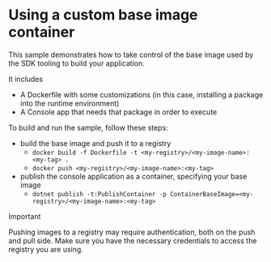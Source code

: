 # Using a custom base image container

This sample demonstrates how to take control of the base image used by the SDK tooling to build your application.

It includes 

* A Dockerfile with some customizations (in this case, installing a package into the runtime environment)
* A Console app that needs that package in order to execute

To build and run the sample, follow these steps:
* build the base image and push it to a registry
  * `docker build -f Dockerfile -t <my-registry>/<my-image-name>:<my-tag> .`
  * `docker push <my-registry>/<my-image-name>:<my-tag>`
* publish the console application as a container, specifying your base image
  * `dotnet publish -t:PublishContainer -p ContainerBaseImage=<my-registry>/<my-image-name>:<my-tag>`

> [!IMPORTANT]
> Pushing images to a registry may require authentication, both on the push and pull side. Make sure you have the necessary credentials to access the registry you are using.